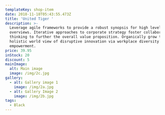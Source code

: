 ```yaml
---
templateKey: shop-item
date: 2018-11-18T05:43:55.473Z
title: 'United Tiger '
description: >-
  Leverage agile frameworks to provide a robust synopsis for high level
  overviews. Iterative approaches to corporate strategy foster collaborative
  thinking to further the overall value proposition. Organically grow the
  holistic world view of disruptive innovation via workplace diversity and
  empowerment.
price: 39.95
inStock: 20
discount: 5
mainImage:
  alt: Main image
  image: /img/2c.jpg
gallery:
  - alt: Gallery image 1
    image: /img/2a.jpg
  - alt: Gallery Image 2
    image: /img/2b.jpg
tags:
  - Black
---
```


